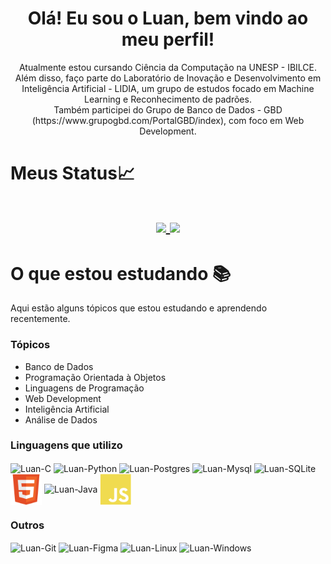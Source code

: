 <div align="center">
  <h1>Olá! Eu sou o Luan, bem vindo ao meu perfil!</h1>
  <p>Atualmente estou cursando Ciência da Computação na UNESP - IBILCE.
    <br/>Além disso, faço parte do Laboratório de Inovação e Desenvolvimento em Inteligência Artificial - LIDIA, um grupo de estudos focado em Machine Learning e Reconhecimento de padrões.
    <br/>Também participei do Grupo de Banco de Dados - GBD (https://www.grupogbd.com/PortalGBD/index), com foco em Web Development.
  </p>
</div>

<div>
  <h1>Meus Status📈<h1>
  <div align="center">
    <a href="https://github.com/anuraghazra/github-readme-stats">
      <img align="center" src="https://github-readme-stats.vercel.app/api?username=LuanBonizi&show_icons=true&theme=tokyonight" />
    </a>
    <a href="https://github.com/anuraghazra/convoychat">
      <img align="center" src="https://github-readme-stats.vercel.app/api/top-langs?username=LuanBonizi&layout=compact&langs_count=8&card_width=320&theme=tokyonight" />
    </a>
  </div>
</div>
  

<div>
  <h1>O que estou estudando 📚</h1>
  <p>Aqui estão alguns tópicos que estou estudando e aprendendo recentemente.</p>
  <h3>Tópicos</h3>
  <ul>
    <li>Banco de Dados</li>
    <li>Programação Orientada à Objetos</li>
    <li>Linguagens de Programação</li>
    <li>Web Development</li>
    <li>Inteligência Artificial</li>
    <li>Análise de Dados</li>
  </ul>
</div>

<div>
  <h3>Linguagens que utilizo</h3>
    <img align="center" alt="Luan-C" height="50" width="50" src="https://cdn.jsdelivr.net/gh/devicons/devicon/icons/c/c-original.svg">
    <img align="center" alt="Luan-Python" height="50" width="50" src="https://cdn.jsdelivr.net/gh/devicons/devicon@latest/icons/python/python-original.svg">
    <img align="center" alt="Luan-Postgres" height="50" width="50" src="https://cdn.jsdelivr.net/gh/devicons/devicon/icons/postgresql/postgresql-original-wordmark.svg">
    <img align="center" alt="Luan-Mysql" height="50" width="50" src="https://cdn.jsdelivr.net/gh/devicons/devicon/icons/mysql/mysql-original-wordmark.svg">
    <img align="center" alt="Luan-SQLite" height="50" width="50" src="https://cdn.jsdelivr.net/gh/devicons/devicon@latest/icons/sqlite/sqlite-original-wordmark.svg">
    <img align="center" alt="Luan-HTML" height="50" width="50" src="https://raw.githubusercontent.com/devicons/devicon/master/icons/html5/html5-original.svg">
    <img align="center" alt="Luan-Java" height="50" width="50" src="https://cdn.jsdelivr.net/gh/devicons/devicon/icons/java/java-original-wordmark.svg">
    <img align="center" alt="Luan-Js" height="50" width="50" src="https://raw.githubusercontent.com/devicons/devicon/master/icons/javascript/javascript-plain.svg">
  <h3>Outros</h3>
    <img align="center" alt="Luan-Git" height="50" width="50" src="https://cdn.jsdelivr.net/gh/devicons/devicon@latest/icons/git/git-original.svg">
    <img align="center" alt="Luan-Figma" height="50" width="50" src="https://cdn.jsdelivr.net/gh/devicons/devicon@latest/icons/figma/figma-original.svg">
    <img align="center" alt="Luan-Linux" height="50" width="50" src="https://cdn.jsdelivr.net/gh/devicons/devicon@latest/icons/linux/linux-original.svg">
    <img align="center" alt="Luan-Windows" height="50" width="50" src="https://cdn.jsdelivr.net/gh/devicons/devicon@latest/icons/windows8/windows8-original.svg">
</div>

<!--
**LuanBonizi/LuanBonizi** is a ✨ _special_ ✨ repository because its `README.md` (this file) appears on your GitHub profile.

Here are some ideas to get you started:

- 🔭 I’m currently working on ...
- 🌱 I’m currently learning ...
- 👯 I’m looking to collaborate on ...
- 🤔 I’m looking for help with ...
- 💬 Ask me about ...
- 📫 How to reach me: ...
- 😄 Pronouns: ...
- ⚡ Fun fact: ...
-->
